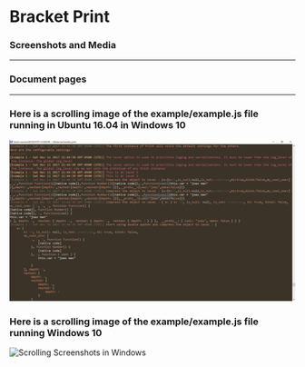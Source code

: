 # Bracket Print
### Screenshots and Media

---
### Document pages

---

### Here is a scrolling image of the example/example.js file running in Ubuntu 16.04 in Windows 10

![Scrolling Screenshots in Ubuntu](https://raw.githubusercontent.com/restarian/bracket_print/master/doc/image/output_scroll_ubuntu_medium.gif)

### Here is a scrolling image of the example/example.js file running Windows 10

![Scrolling Screenshots in Windows](https://raw.githubusercontent.com/restarian/bracket_print/master/doc/image/output_scroll_windows_medium.gif)
